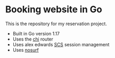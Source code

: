 # Booking website in Go

This is the repository for my reservation project.

- Built in Go version 1.17
- Uses the [chi](https://github.com/go-chi/chi) router
- Uses alex edwards [SCS](https://github.com/alexedwards/scs) session management
- Uses [nosurf](https://github.com/justinas/nosurf)

